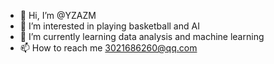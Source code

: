 - 👋 Hi, I’m @YZAZM
- 👀 I’m interested in playing basketball and AI
- 🌱 I’m currently learning data analysis and machine learning
- 📫 How to reach me 3021686260@qq.com

<!---
YZAZM/YZAZM is a ✨ special ✨ repository because its `README.md` (this file) appears on your GitHub profile.
You can click the Preview link to take a look at your changes.
--->

